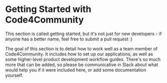 # Getting Started with Code4Community

This section is called getting started, but it's not just for new developers - if anyone has a better name, feel free to submit a pull request :)

The goal of this section is to detail how to work well as a team member of Code4Community. It includes how to set up our applications, as well as some higher-level product development workflow guides. There's so much more that can be added, so please be communicative in Slack about what would help you if it were included here, or add some documentation yourself. 